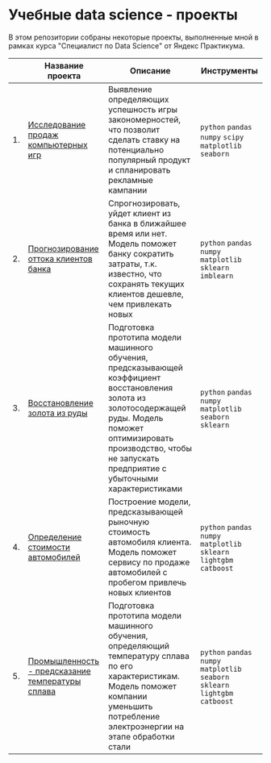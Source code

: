 # Учебные data science - проекты 

В этом репозитории собраны некоторые проекты, выполненные мной в рамках курса "Специалист по Data Science" от Яндекс Практикума.

|      | Название проекта                | Описание                                                     | Инструменты                                                         |
| ---- | ------------------------------------------------------------ | ------------------------------------------------------------ | ------------------------------------------------------------ |
| 1.   | [Исследование продаж компьютерных игр](https://github.com/IvanPashin/ds-yandex-practicum/tree/main/exploring_video_game_market) | Выявление определяющих успешность игры закономерностей, что позволит сделать ставку на потенциально популярный продукт и спланировать рекламные кампании | `python` `pandas` `numpy` `scipy` `matplotlib` `seaborn`       |
| 2.   | [Прогнозирование оттока клиентов банка](https://github.com/IvanPashin/ds-yandex-practicum/tree/main/bank_customer_churn) | Спрогнозировать, уйдет клиент из банка в ближайшее время или нет. Модель поможет банку сократить затраты, т.к. известно, что сохранять текущих клиентов дешевле, чем привлекать новых  | `python` `pandas` `numpy` `matplotlib` `sklearn` `imblearn` |
| 3.   | [Восстановление золота из руды](https://github.com/IvanPashin/ds-yandex-practicum/tree/main/recovery_of_gold_from_ore) | Подготовка прототипа модели машинного обучения, предсказывающей коэффициент восстановления золота из золотосодержащей руды. Модель поможет оптимизировать производство, чтобы не запускать предприятие с убыточными характеристиками  | `python` `pandas` `numpy` `matplotlib` `seaborn` `sklearn` |
| 4.   | [Определение стоимости автомобилей](https://github.com/IvanPashin/ds-yandex-practicum/tree/main/determining_the_cost_of_cars) | Построение модели, предсказывающей рыночную стоимость автомобиля клиента. Модель поможет сервису по продаже автомобилей с пробегом привлечь новых клиентов   | `python` `pandas` `numpy` `matplotlib`  `sklearn` `lightgbm` `catboost` |
| 5.   | [Промышленность - предсказание температуры сплава](https://github.com/IvanPashin/ds-yandex-practicum/tree/main/steel_temp_pred) | Подготовка прототипа модели машинного обучения,  определяющий температуру сплава по его характеристикам. Модель поможет компании уменьшить потребление электроэнергии на этапе обработки стали  | `python` `pandas` `numpy` `matplotlib` `seaborn` `sklearn` `lightgbm` `catboost` |
